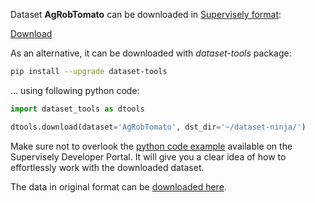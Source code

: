 Dataset **AgRobTomato** can be downloaded in [Supervisely format](https://developer.supervisely.com/api-references/supervisely-annotation-json-format):

 [Download](https://assets.supervisely.com/supervisely-supervisely-assets-public/teams_storage/w/u/Ff/mTG5ixOKY9uLNDrDcomHIts8RDRu39he2H9Jr5s2PZnT6pfIkZ1QuqDdmHPD13rXDCpojSKrvlMQp12yQtqgBfmJhrZPuRy0FfQtZhQUanJJmHo7qezIyJIegJRf.tar)

As an alternative, it can be downloaded with *dataset-tools* package:
``` bash
pip install --upgrade dataset-tools
```

... using following python code:
``` python
import dataset_tools as dtools

dtools.download(dataset='AgRobTomato', dst_dir='~/dataset-ninja/')
```
Make sure not to overlook the [python code example](https://developer.supervisely.com/getting-started/python-sdk-tutorials/iterate-over-a-local-project) available on the Supervisely Developer Portal. It will give you a clear idea of how to effortlessly work with the downloaded dataset.

The data in original format can be [downloaded here](https://zenodo.org/record/5596799/files/Dataset-Greenhouse_Tomato_AgRob.zip?download=1).